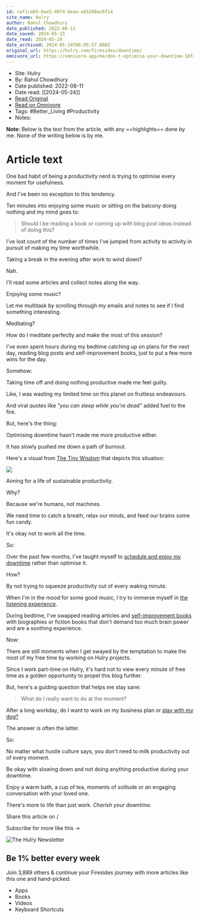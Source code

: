 ```yaml
---
id: caf1ce65-0ae5-407d-beaa-eb5298ac8f14
site_name: Hulry
author: Rahul Chowdhury
date_published: 2022-08-11
date_saved: 2024-05-23
date_read: 2024-05-24
date_archived: 2024-05-24T06:05:57.000Z
original_url: https://hulry.com/firesides/downtime/
omnivore_url: https://omnivore.app/me/don-t-optimise-your-downtime-18fa46dde95
---
```


 - Site: Hulry
 - By: Rahul Chowdhury
 - Date published: 2022-08-11
 - Date read: [[2024-05-24]]
 - [Read Original](https://hulry.com/firesides/downtime/)
 - [Read on Omnivore](https://omnivore.app/me/don-t-optimise-your-downtime-18fa46dde95)
 - Tags:  #Better_Living  #Productivity 
 - Notes: 

**Note:** Below is the text from the article, with any ==highlights== done by me. None of the writing below is by me.

# Article text
One bad habit of being a productivity nerd is trying to optimise every moment for usefulness.

And I've been no exception to this tendency.

Ten minutes into enjoying some music or sitting on the balcony doing nothing and my mind goes to:

> Should I be reading a book or coming up with blog post ideas instead of doing this?

I've lost count of the number of times I've jumped from activity to activity in pursuit of making my time worthwhile.

Taking a break in the evening after work to wind down?

Nah.

I'll read some articles and collect notes along the way.

Enjoying some music?

Let me multitask by scrolling through my emails and notes to see if I find something interesting.

Meditating?

How do I meditate perfectly and make the most of this session?

I've even spent hours during my bedtime catching up on plans for the next day, reading blog posts and self-improvement books, just to put a few more wins for the day.

Somehow:

Taking time off and doing nothing productive made me feel guilty.

Like, I was wasting my limited time on this planet on fruitless endeavours.

And viral quotes like _"you can sleep while you're dead"_ added fuel to the fire.

But, here's the thing:

Optimising downtime hasn't made me more productive either.

It has slowly pushed me down a path of burnout.

Here's a visual from [The Tiny Wisdom](https://twitter.com/briandito/status/1556896365526990849?ref=hulry.com) that depicts this situation:

![](https://proxy-prod.omnivore-image-cache.app/1200x1500,s8oF8bNHsPdEYUuNMn8nvy-aCyxLvnqpdSCTuSPdNo7I/https://hulry.com/content/images/2022/08/burning-out-thetinywisdom.jpeg)

Aiming for a life of sustainable productivity.

Why?

Because we're humans, not machines.

We need time to catch a breath, relax our minds, and feed our brains some fun candy.

It's okay not to work all the time.

So:

Over the past few months, I've taught myself to [schedule and enjoy my downtime](https://hulry.com/macro-meso-micro-breaks/) rather than optimise it.

How?

By not trying to squeeze productivity out of every waking minute.

When I'm in the mood for some good music, I try to immerse myself in [the listening experience](https://hulry.com/firesides/mind-cleanser/).

During bedtime, I've swapped reading articles and [self-improvement books](https://summaries.hulry.com/?ref=hulry.com) with biographies or fiction books that don't demand too much brain power and are a soothing experience.

Now:

There are still moments when I get swayed by the temptation to make the most of my free time by working on Hulry projects.

Since I work part-time on Hulry, it's hard not to view every minute of free time as a golden opportunity to propel this blog further.

But, here's a guiding question that helps me stay sane:

> What do I really want to do at the moment?

After a long workday, do I want to work on my business plan or [play with my dog?](https://www.instagram.com/pawsomemiles/?ref=hulry.com)

The answer is often the latter.

So:

No matter what hustle culture says, you don't need to milk productivity out of every moment.

Be okay with slowing down and not doing anything productive during your downtime.

Enjoy a warm bath, a cup of tea, moments of solitude or an engaging conversation with your loved one.

There's more to life than just work. _Cherish your downtime._

 Share this article on /[ ](https://twitter.com/intent/tweet?via=thehulry&text=Don%27t%20Optimise%20Your%20Downtime&url=https://hulry.com/firesides/downtime/) [ ](https://pinterest.com/pin/create/button/?url=https://hulry.com/firesides/downtime/&description=Don%27t%20Optimise%20Your%20Downtime) [ ](https://www.facebook.com/sharer/sharer.php?u=https://hulry.com/firesides/downtime/) [ ](https://www.linkedin.com/shareArticle?mini=true&url=https://hulry.com/firesides/downtime/&title=Don%27t%20Optimise%20Your%20Downtime) 

Subscribe for more like this →

![The Hulry Newsletter](https://proxy-prod.omnivore-image-cache.app/0x0,sE7vlHXOED0dJTG3prE1Hmpv9zdkD95dg_hcdUgFbNIc/https://hulry.com/assets/images/newsletter-stamp.svg?v=1ee8a44f71) 

## Be 1% better every week

Join 3,889 others & continue your Firesides journey with more articles like this one and hand-picked:

* Apps
* Books
* Videos
* Keyboard Shortcuts